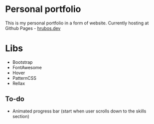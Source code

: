# Personal portfolio
This is my personal portfolio in a form of website. Currently hosting at Github Pages - [hrubos.dev](hrubos.dev)

# Libs
- Bootstrap
- FontAwesome
- Hover
- PatternCSS
- Rellax

## To-do
- Animated progress bar (start when user scrolls down to the skills section)
